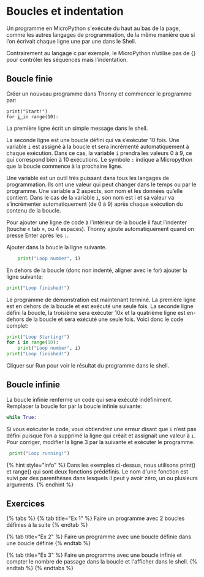 # Boucles et indentation

Un programme en MicroPython s'exécute du haut au bas de la page, comme les autres langages de programmation, de la même manière que si l’on écrivait chaque ligne une par une dans le Shell.&#x20;

Contrairement au langage c par exemple, le MicroPython n’utilise pas de {} pour contrôler les séquences mais l’indentation.

## Boucle finie

Créer un nouveau programme dans Thonny et commencer le programme par:

<pre class="language-python"><code class="lang-python">print("Start!")
for <a data-footnote-ref href="#user-content-fn-1">i </a>in range(10):
</code></pre>

La première ligne écrit un simple message dans le shell.

La seconde ligne est une boucle défini qui va s’exécuter 10 fois. Une variable `i` est assigné à la boucle et sera incrémenté automatiquement à chaque exécution. Dans ce cas, la variable `i` prendra les valeurs 0 à 9, ce qui correspond bien à 10 exécutions. Le symbole `:` indique a Micropython que la boucle commence à la prochaine ligne.

Une variable est un outil très puissant dans tous les langages de programmation. Ils ont une valeur qui peut changer dans le temps ou par le programme. Une variable a 2 aspects, son nom et les données qu’elle contient. Dans le cas de la variable `i`, son nom est i et sa valeur va s’incrémenter automatiquement (de 0 à 9) après chaque exécution du contenu de la boucle.

Pour ajouter une ligne de code à l'intérieur de la boucle il faut l’indenter (touche « tab », ou 4 espaces). Thonny ajoute automatiquement quand on presse Enter après les `:`.

Ajouter dans la boucle la ligne suivante.

```python
    print("Loop number", i)
```

En dehors de la boucle (donc non indenté, aligner avec le for) ajouter la ligne suivante:

```python
print("Loop finished!")
```

Le programme de démonstration est maintenant terminé. La première ligne est en dehors de la boucle et est exécuté une seule fois. La seconde ligne défini la boucle, la troisième sera exécuter 10x et la quatrième ligne est en-dehors de la boucle et sera exécuté une seule fois. Voici donc le code complet:

```python
print("Loop Starting!")
for i in range(10):
    print("Loop number", i)
print("Loop finished!")
```

Cliquer sur Run pour voir le résultat du programme dans le shell.

## Boucle infinie

La boucle infinie renferme un code qui sera exécuté indéfiniment. Remplacer la boucle for par la boucle infinie suivante:

```python
while True:
```

Si vous exécuter le code, vous obtiendrez une erreur disant que `i` n’est pas défini puisque l’on a supprimé la ligne qui créait et assignait une valeur à `i`. Pour corriger, modifier la ligne 3 par la suivante et exécuter le programme.

```python
 print("Loop running!")
```

{% hint style="info" %}
Dans les exemples ci-dessus, nous utilisons print() et range() qui sont deux fonctions prédéfinis. Le nom d'une fonction est suivi par des parenthèses dans lesquels il peut y avoir zéro, un ou plusieurs arguments.  &#x20;
{% endhint %}

## Exercices

{% tabs %}
{% tab title="Ex 1" %}
Faire un programme avec 2 boucles définies à la suite
{% endtab %}

{% tab title="Ex 2" %}
Faire un programme avec une boucle définie dans une boucle définie
{% endtab %}

{% tab title="Ex 3" %}
Faire un programme avec une boucle infinie et compter le nombre de passage dans la boucle et l'afficher dans le shell.
{% endtab %}
{% endtabs %}



[^1]: 

